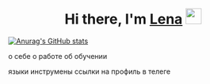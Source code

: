 <h1 align="center">Hi there, I'm <a href="https://daniilshat.ru/" target="_blank">Lena</a> 
<img src="https://github.com/blackcater/blackcater/raw/main/images/Hi.gif" height="32"/></h1>




[![Anurag's GitHub stats](https://github-readme-stats.vercel.app/api?username=lmaslo)](https://github.com/anuraghazra/github-readme-stats)


о себе 
о работе
об обучении 

языки инструмены
ссылки на профиль в телеге
